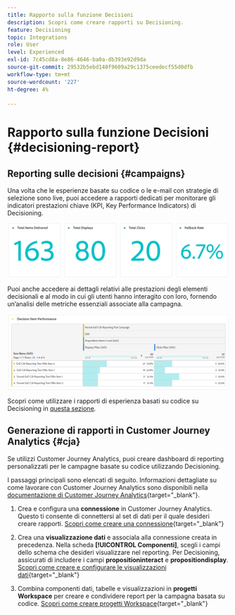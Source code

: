 ```yaml
---
title: Rapporto sulla funzione Decisioni
description: Scopri come creare rapporti su Decisioning.
feature: Decisioning
topic: Integrations
role: User
level: Experienced
exl-id: 7c45cd8a-8e86-4646-ba0a-db393e92d9da
source-git-commit: 29532b5ebd140f9609a29c1375ceedecf55d0dfb
workflow-type: tm+mt
source-wordcount: '227'
ht-degree: 4%

---
```



# Rapporto sulla funzione Decisioni {#decisioning-report}

## Reporting sulle decisioni {#campaigns}

Una volta che le esperienze basate su codice o le e-mail con strategie di selezione sono live, puoi accedere a rapporti dedicati per monitorare gli indicatori prestazioni chiave (KPI, Key Performance Indicators) di Decisioning.

<!--Once code-based experiences are live, you can access dedicated reports to monitor Key Performance Indicators (KPIs) as an all-encompassing dashboard, delivering an analysis of essential metrics associated with your campaign.

This encompasses details related to the decision items performances and how users interacted with them. [Learn how to work with Code-based experience reports](../reports/campaign-global-report-cja-code.md)-->

![](../reports/assets/cja-decisioning-kpis.png)

Puoi anche accedere ai dettagli relativi alle prestazioni degli elementi decisionali e al modo in cui gli utenti hanno interagito con loro, fornendo un’analisi delle metriche essenziali associate alla campagna.

![](../reports/assets/cja-decisioning-item-performance.png)

Scopri come utilizzare i rapporti di esperienza basati su codice su Decisioning in [questa sezione](../reports/campaign-global-report-cja-code.md#decisioning-reporting).

## Generazione di rapporti in Customer Journey Analytics {#cja}

Se utilizzi Customer Journey Analytics, puoi creare dashboard di reporting personalizzati per le campagne basate su codice utilizzando Decisioning.

I passaggi principali sono elencati di seguito. Informazioni dettagliate su come lavorare con Customer Journey Analytics sono disponibili nella [documentazione di Customer Journey Analytics](https://experienceleague.adobe.com/it/docs/analytics-platform/using/cja-landing){target="_blank"}.

1. Crea e configura una **connessione** in Customer Journey Analytics. Questo ti consente di connettersi al set di dati per il quale desideri creare rapporti. [Scopri come creare una connessione](https://experienceleague.adobe.com/it/docs/analytics-platform/using/cja-connections/create-connection){target="_blank"}

1. Crea una **visualizzazione dati** e associala alla connessione creata in precedenza. Nella scheda **[!UICONTROL Componenti]**, scegli i campi dello schema che desideri visualizzare nel reporting. Per Decisioning, assicurati di includere i campi **propositioninteract** e **propositiondisplay**. [Scopri come creare e configurare le visualizzazioni dati](https://experienceleague.adobe.com/it/docs/analytics-platform/using/cja-dataviews/create-dataview){target="_blank"}

1. Combina componenti dati, tabelle e visualizzazioni in **progetti Workspace** per creare e condividere report per la campagna basata su codice. [Scopri come creare progetti Workspace](https://experienceleague.adobe.com/it/docs/analytics-platform/using/cja-workspace/build-workspace-project/create-projects){target="_blank"}
